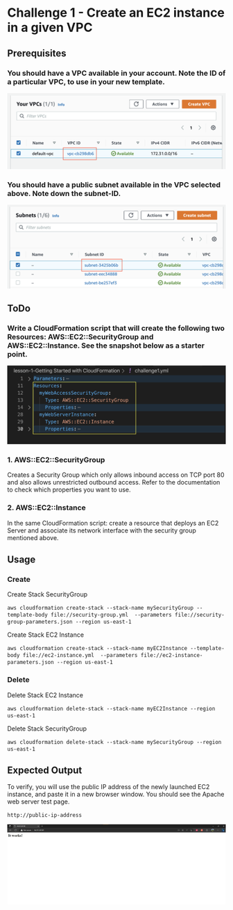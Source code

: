 # Challenge 1 - Create an EC2 instance in a given VPC
## Prerequisites
### You should have a VPC available in your account. Note the ID of a particular VPC, to use in your new template.
<p align="center">
  <img src="./resource/VPC-ID.png" alt="animated" />
</p>

### You should have a public subnet available in the VPC selected above. Note down the subnet-ID.
<p align="center">
  <img src="./resource/Public-Subnet.png" alt="animated" />
</p>

## ToDo
### Write a CloudFormation script that will create the following two Resources: AWS::EC2::SecurityGroup and AWS::EC2::Instance. See the snapshot below as a starter point.
<p align="center">
  <img src="./resource/ToDo.png" alt="animated" />
</p>

### 1. AWS::EC2::SecurityGroup
Creates a Security Group which only allows inbound access on TCP port 80 and also allows unrestricted outbound access. Refer to the documentation to check which properties you want to use.
### 2. AWS::EC2::Instance
In the same CloudFormation script: create a resource that deploys an EC2 Server and associate its network interface with the security group mentioned above. 
## Usage
### Create
Create Stack SecurityGroup
```
aws cloudformation create-stack --stack-name mySecurityGroup --template-body file://security-group.yml  --parameters file://security-group-parameters.json --region us-east-1
```
Create Stack EC2 Instance
```
aws cloudformation create-stack --stack-name myEC2Instance --template-body file://ec2-instance.yml  --parameters file://ec2-instance-parameters.json --region us-east-1
```
### Delete 
Delete Stack EC2 Instance
```
aws cloudformation delete-stack --stack-name myEC2Instance --region us-east-1
```
Delete Stack SecurityGroup
```
aws cloudformation delete-stack --stack-name mySecurityGroup --region us-east-1
```

## Expected Output
To verify, you will use the public IP address of the newly launched EC2 instance, and paste it in a new browser window. You should see the Apache web server test page.
```
http://public-ip-address
```
<p align="center">
  <img src="./resource/Expected-Output.jpg" alt="animated" />
</p>

